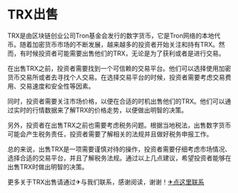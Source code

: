 # TRX出售

TRX是由区块链创业公司Tron基金会发行的数字货币，它是Tron网络的本地代币。随着加密货币市场的不断发展，越来越多的投资者开始关注和持有TRX。然而，有时候投资者可能需要出售他们的TRX，无论是为了获利或者是进行交易。

在出售TRX之前，投资者需要找到一个可信赖的交易平台。他们可以选择使用加密货币交易所或者去寻找个人交易。在选择交易平台的时候，投资者需要考虑交易费用、交易速度和安全性等因素。

同时，投资者需要关注市场价格，以便在合适的时机出售他们的TRX。他们可以通过实时的行情数据来了解TRX的价格走势，以便做出明智的决策。

另外，投资者在出售TRX之前也需要考虑税务问题。根据当地税法，出售数字货币可能会产生税务责任，投资者需要了解相关的法规并且做好税务申报工作。

总的来说，出售TRX是一项需要谨慎对待的操作，投资者需要仔细考虑市场情况、选择合适的交易平台，并且了解税务法规。通过以上几点建议，希望投资者能够在出售TRX时做出明智的决策。

更多关于TRX出售请通过✈与我们联系，感谢阅读，谢谢！[✈点这里联系](https://ads.k02.cc)